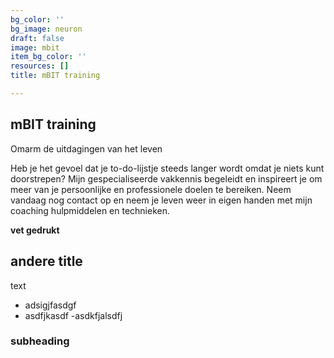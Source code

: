```yaml
---
bg_color: ''
bg_image: neuron
draft: false
image: mbit
item_bg_color: ''
resources: []
title: mBIT training

---
```


## mBIT training
Omarm de uitdagingen van het leven

Heb je het gevoel dat je to-do-lijstje steeds langer wordt omdat je niets kunt doorstrepen? Mijn gespecialiseerde vakkennis begeleidt en inspireert je om meer van je persoonlijke en professionele doelen te bereiken. Neem vandaag nog contact op en neem je leven weer in eigen handen met mijn coaching hulpmiddelen en technieken.

**vet gedrukt**

## andere title

text
- adsigjfasdgf
- asdfjkasdf
-asdkfjalsdfj

### subheading